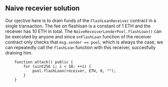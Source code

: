 ## Naive recevier solution

Our ojective here is to drain funds of the `FlashLoanReceiver` contract in a single transaction. The fee on flashloan is a constant of 1 ETH and the receiver has 10 ETH in total. The `NaiveReceiverLenderPool.flashLoan()` can be executed by anyone and since `onFlashLoan` function of the receiver contract only checks that `msg.sender == pool`, which is always the case, we can repeatedly call the `flashLoan` function with this receiver, succesfully draining him.

```
    function attack() public {
        for (uint256 i; i < 10; ++i) {
            pool.flashLoan(receiver, ETH, 0, "");
        }
    }
```